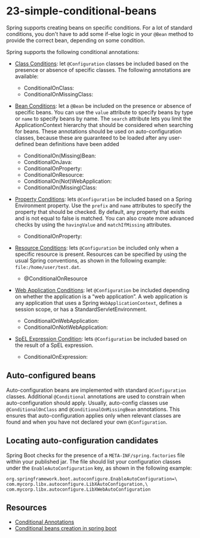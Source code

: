 # 23-simple-conditional-beans
Spring supports creating beans on specific conditions. For a lot of standard conditions, you don't have to
add some if-else logic in your `@Bean` method to provide the correct bean, depending on some condition.

Spring supports the following conditional annotations:

- [Class Conditions](https://docs.spring.io/spring-boot/docs/current/reference/html/boot-features-developing-auto-configuration.html#boot-features-class-conditions): let `@Configuration` classes be included based on the presence or absence of specific classes. The following annotations are available:
  - ConditionalOnClass:  
  - ConditionalOnMissingClass:
- [Bean Conditions](https://docs.spring.io/spring-boot/docs/current/reference/html/boot-features-developing-auto-configuration.html#boot-features-bean-conditions): let a `@Bean` be included on the presence or absence of specific beans. You can use the `value` attribute to specify beans by type or `name` to specify beans by name. The `search` attribute lets you limit the ApplicationContext hierarchy that should be considered when searching for beans. These annotations should be used on auto-configuration classes, because these are guaranteed to be loaded after any user-defined bean definitions have been added 
  - ConditionalOn(Missing)Bean: 
  - ConditionalOnJava:
  - ConditionalOnProperty:
  - ConditionalOnResource:
  - ConditionalOn(Not)WebApplication:
  - ConditionalOn(Missing)Class:
   
- [Property Conditions](https://docs.spring.io/spring-boot/docs/current/reference/html/boot-features-developing-auto-configuration.html#boot-features-property-conditions): lets `@Configuration` be included based on a Spring Environment property. Use the `prefix` and `name` attributes to specify the property that should be checked. By default, any property that exists and is not equal to false is matched. You can also create more advanced checks by using the `havingValue` and `matchIfMissing` attributes. 
  - ConditionalOnProperty:   
- [Resource Conditions](https://docs.spring.io/spring-boot/docs/current/reference/html/boot-features-developing-auto-configuration.html#boot-features-resource-conditions): lets `@Configuration` be included only when a specific resource is present. Resources can be specified by using the usual Spring conventions, as shown in the following example: `file:/home/user/test.dat`.
  - @ConditionalOnResource
- [Web Application Conditions](https://docs.spring.io/spring-boot/docs/current/reference/html/boot-features-developing-auto-configuration.html#boot-features-web-application-conditions): let `@Configuration` be included depending on whether the application is a “web application”. A web application is any application that uses a Spring `WebApplicationContext`, defines a session scope, or has a StandardServletEnvironment.
  - ConditionalOnWebApplication:
  - ConditionalOnNotWebApplication:
- [SpEL Expression Condition](https://docs.spring.io/spring-boot/docs/current/reference/html/boot-features-developing-auto-configuration.html#boot-features-spel-conditions): lets `@Configuration` be included based on the result of a SpEL expression.
  - ConditionalOnExpression:

## Auto-configured beans
Auto-configuration beans are implemented with standard `@Configuration` classes. Additional `@Conditional` annotations are used to constrain when auto-configuration should apply. Usually, auto-config classes use `@ConditionalOnClass` and `@ConditionalOnMissingBean` annotations. This ensures that auto-configuration applies only when relevant classes are found and when you have not declared your own `@Configuration`.

## Locating auto-configuration candidates
Spring Boot checks for the presence of a `META-INF/spring.factories` file within your published jar. The file should list your configuration classes under the `EnableAutoConfiguration` key, as shown in the following example:

```text
org.springframework.boot.autoconfigure.EnableAutoConfiguration=\
com.mycorp.libx.autoconfigure.LibXAutoConfiguration,\
com.mycorp.libx.autoconfigure.LibXWebAutoConfiguration
```

## Resources
- [Conditional Annotations](https://docs.spring.io/spring-boot/docs/current/reference/html/boot-features-developing-auto-configuration.html#boot-features-condition-annotations)
- [Conditional beans creation in spring boot](https://iamninad.com/conditional-bean-creation-in-spring-boot/)